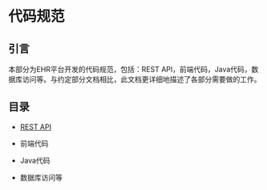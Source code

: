 代码规范
====================

引言
---------------------

本部分为EHR平台开发的代码规范，包括：REST API，前端代码，Java代码，数据库访问等。与约定部分文档相比，此文档更详细地描述了各部分需要做的工作。


目录
---------------------

- [REST API](rest-api.html)

- 前端代码

- Java代码

- 数据库访问等